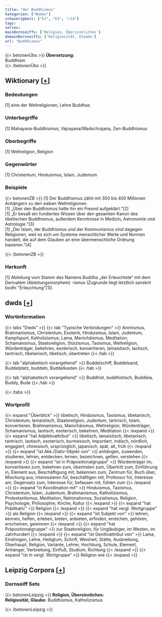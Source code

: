 ```yaml
---
title: "der Buddhismus"
kategorien: ["Nomen"]
schwierigkeit: ["k1", "h3", "r14"]
tags:
series:
mainDornseiffs: ['Religion, Übersinnliches']
domainDornseiffs: ['Religiosität, Glaube']
url: "Buddhismus"
---
```


{{< betonenÜbs >}}
**Übersetzung:**  
Buddhism  
{{< /betonenÜbs >}}

## Wiktionary [[+](https://de.wiktionary.org/wiki/Buddhismus)]

### Bedeutungen
[1] eine der Weltreligionen, Lehre Buddhas  

### Unterbegriffe
[1] Mahayana-Buddhismus, Vajrayana/Wadschrajana, Zen-Buddhismus  

### Oberbegriffe
[1] Weltreligion, Religion  

### Gegenwörter
[1] Christentum, Hinduismus, Islam, Judentum  

### Beispiele
{{< betonenZB >}}
[1] Der Buddhismus zählt mit 300 bis 400 Millionen Anhängern zu den sieben Weltreligionen.  
[1] „Über den Buddhismus hatte ihn ein Freund aufgeklärt.“[2]  
[1] „Er besaß ein fundiertes Wissen über den gesamten Kanon des tibetischen Buddhismus, außerdem Kenntnisse in Medizin, Astronomie und Astrologie.“[3]  
[1] „Der Islam, der Buddhismus und der Kommunismus sind dagegen Religionen, weil es sich um Systeme menschlicher Werte und Normen handelt, die auf dem Glauben an eine übermenschliche Ordnung basieren.“[4]  

{{< /betonenZB >}}
### Herkunft
[1] Ableitung vom Stamm des Namens Buddha „der Erleuchtete“ mit dem Derivatem (Ableitungsmorphem) -ismus (Zugrunde liegt letztlich sanskrit bodhi "Erleuchtung"[1]).  



## dwds [[+](https://www.dwds.de/wb/Buddhismus)]

### Wortinformation
{{< tabs "Dwds" >}}
{{< tab "Typische Verbindungen" >}}
Animismus, Brahmanismus, Christentum, Esoterik, Hinduismus, Islam, Judentum, Kampfsport, Katholizismus, Lama, Manichäismus, Meditation, Schamanismus, Staatsreligion, Stoizismus, Taoismus, Weltreligion, Würdenträger, bekehren, esoterisch, konvertieren, lamaistisch, laotisch, tantrisch, tibetanisch, tibetisch, übertreten
{{< /tab >}}

{{< tab "alphabetisch vorangehend" >}}
Buddelschiff, Buddelsand, Buddelplatz, buddeln, Buddelkasten
{{< /tab >}}

{{< tab "alphabetisch vorangehend" >}}
Buddhist, buddhistisch, Buddleia, Buddy, Bude
{{< /tab >}}

{{< /tabs >}}

### Wortprofil
{{< expand "Überblick" >}} tibetisch, Hinduismus, Taoismus, tibetanisch, Christentum, lamaistisch, Staatsreligion, Judentum, tantrisch, Islam, konvertieren, Brahmanismus, Manichäismus, Weltreligion, Würdenträger, Schamanismus, laotisch, esoterisch, bekehren, Meditation {{< /expand >}}
{{< expand "hat Adjektivattribut" >}} tibetisch, lamaistisch, tibetanisch, tantrisch, laotisch, esoterisch, burmesisch, importiert, indisch, nördlich, engagiert, chinesisch, ursprünglich, japanisch, spät, alt, früh {{< /expand >}}
{{< expand "ist Akk./Dativ-Objekt von" >}} anhängen, zuwenden, studieren, lehren, entdecken, lernen, bezeichnen, gelten, verstehen {{< /expand >}}
{{< expand "ist in Präpositionalgruppe" >}} Würdenträger im, konvertieren zum, bekehren zum, übertreten zum, Übertritt zum, Einführung in, Element aus, Beschäftigung mit, bekennen zum, Zentrum für, Buch über, Mischung aus, interessieren für, beschäftigen mit, Professor für, Interesse am, Gegensatz zum, Interesse für, befassen mit, fühlen zum {{< /expand >}}
{{< expand "in Koordination mit" >}} Hinduismus, Taoismus, Christentum, Islam, Judentum, Brahmanismus, Katholizismus, Protestantismus, Meditation, Nationalismus, Sozialismus, Religion, Psychologie, Philosophie, Kirche, Kultur {{< /expand >}}
{{< expand "hat Prädikativ" >}} Religion {{< /expand >}}
{{< expand "hat vergl. Wortgruppe" >}} als Religion {{< /expand >}}
{{< expand "ist Subjekt von" >}} lehren, kennen, helfen, erleben, bieten, anbieten, erfinden, erreichen, gehören, erscheinen, gewinnen {{< /expand >}}
{{< expand "hat Präpositionalgruppe" >}} zur Staatsreligion, für Ungläubiger, im Westen, im Jahrhundert {{< /expand >}}
{{< expand "ist Genitivattribut von" >}} Lama, Eindringen, Lehre, Heiligtum, Schrift, Weisheit, Stätte, Ausbreitung, Oberhaupt, Religion, Variante, Lehrer, Hochburg, Schule, Element, Anhänger, Verbreitung, Einfluß, Studium, Richtung {{< /expand >}}
{{< expand "ist in vergl. Wortgruppe" >}} Religion wie {{< /expand >}}

## Leipzig Corpora [[+](https://corpora.uni-leipzig.de/en/res?word=Buddhismus&corpusId=deu_newscrawl-public_2018)]

### Dornseiff Sets
{{< betonenLeipzig >}}
**Religion, Übersinnliches:**  
**Religiosität, Glaube:** Buddhismus, Katholizismus  

{{< /betonenLeipzig >}}
